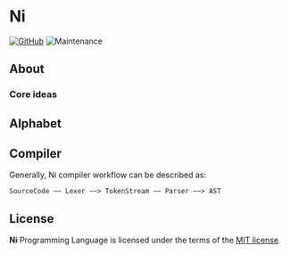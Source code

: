 # Ni

[![GitHub](https://img.shields.io/github/license/mashape/apistatus.svg?style=flat-square)](license.md)
![Maintenance](https://img.shields.io/maintenance/yes/2021?color=brightgreen&style=flat-square)


## About

### Core ideas


## Alphabet


## Compiler

Generally, Ni compiler workflow can be described as:

`SourceCode ~~ Lexer ~~> TokenStream ~~ Parser ~~> AST`


## License

**Ni** Programming Language is licensed under the terms of the [MIT license](./LICENSE).
